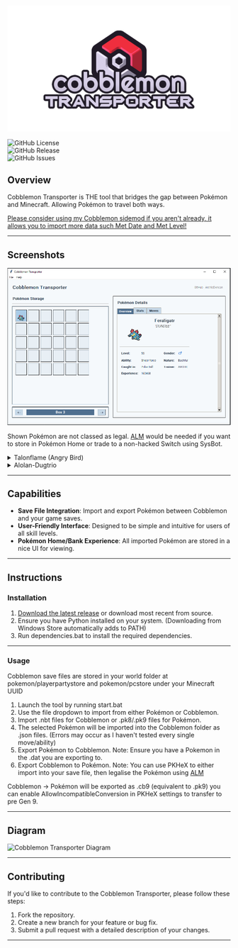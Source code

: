 ![Cobblemon Transporter Logo](https://github.com/ArchieDxncan/cobblemon-transporter/blob/main/Images/cobblemontransporter.png) <!-- Replace with the path to your logo -->

![GitHub License](https://img.shields.io/github/license/ArchieDxncan/Cobblemon-Transporter?color=blue)  
![GitHub Release](https://img.shields.io/github/v/release/ArchieDxncan/Cobblemon-Transporter?include_prereleases)  
![GitHub Issues](https://img.shields.io/github/issues/ArchieDxncan/Cobblemon-Transporter)  

## Overview
Cobblemon Transporter is THE tool that bridges the gap between Pokémon and Minecraft. Allowing Pokémon to travel both ways. 

[Please consider using my Cobblemon sidemod if you aren't already, it allows you to import more data such Met Date and Met Level!](https://www.curseforge.com/minecraft/mc-mods/cobblemon-extra-data)

---

## Screenshots

![Screenshot 1](https://github.com/ArchieDxncan/cobblemon-transporter/blob/main/Images/cobblenew.PNG)

Shown Pokémon are not classed as legal. [ALM](https://github.com/architdate/PKHeX-Plugins) would be needed if you want to store in Pokémon Home or trade to a non-hacked Switch using SysBot.

<details>
<summary>Talonflame (Angry Bird)</summary>

- **Original Game**  
  ![Screenshot 2](https://github.com/ArchieDxncan/cobblemon-transporter/blob/main/Images/cobble2.png)  

- **Exported to SV**  
  ![Screenshot 3](https://github.com/ArchieDxncan/cobblemon-transporter/blob/main/Images/cobble3.PNG)  

</details>

<details>
<summary>Alolan-Dugtrio</summary>

- **Original Game**  
  ![Screenshot 4](https://github.com/ArchieDxncan/cobblemon-transporter/blob/main/Images/cobble4.PNG)  

- **Exported to USUM**  
  ![Screenshot 5](https://github.com/ArchieDxncan/cobblemon-transporter/blob/main/Images/cobble5.png)  

</details>

---

## Capabilities

- **Save File Integration**:  Import and export Pokémon between Cobblemon and your game saves.
- **User-Friendly Interface**: Designed to be simple and intuitive for users of all skill levels.
- **Pokémon Home/Bank Experience**: All imported Pokémon are stored in a nice UI for viewing.

---

## Instructions

### Installation
1. [Download the latest release](https://github.com/ArchieDxncan/cobblemon-transporter/releases/) or download most recent from source.
2. Ensure you have Python installed on your system. (Downloading from Windows Store automatically adds to PATH)
3. Run dependencies.bat to install the required dependencies.

---

### Usage
Cobblemon save files are stored in your world folder at pokemon/playerpartystore and pokemon/pcstore under your Minecraft UUID
1. Launch the tool by running start.bat
2. Use the file dropdown to import from either Pokémon or Cobblemon.
3. Import .nbt files for Cobblemon or .pk8/.pk9 files for Pokémon.
4. The selected Pokémon will be imported into the Cobblemon folder as .json files. (Errors may occur as I haven't tested every single move/ability)
5. Export Pokémon to Cobblemon. Note: Ensure you have a Pokemon in the .dat you are exporting to.
5. Export Cobblemon to Pokémon. Note: You can use PKHeX to either import into your save file, then legalise the Pokémon using [ALM](https://github.com/architdate/PKHeX-Plugins)

Cobblemon -> Pokémon will be exported as .cb9 (equivalent to .pk9) you can enable AllowIncompatibleConversion in PKHeX settings to transfer to pre Gen 9.

---

## Diagram

![Cobblemon Transporter Diagram](https://github.com/ArchieDxncan/cobblemon-transporter/blob/main/Images/cobblemontransporterdiagram.png)

---

## Contributing

If you'd like to contribute to the Cobblemon Transporter, please follow these steps:
1. Fork the repository.
2. Create a new branch for your feature or bug fix.
3. Submit a pull request with a detailed description of your changes.

---
